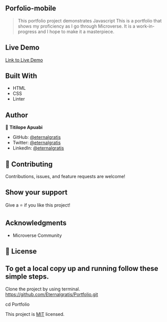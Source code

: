 ## Porfolio-mobile

> This portfolio project demonstrates Javascript
> This is a portfolio that shows my proficiency as I go through Microverse. It is a work-in-progress and I hope to make it a masterpiece.

## Live Demo
[Link to Live Demo](#)


## Built With

- HTML
- CSS
- Linter

## Author

👤 **Titilope Apuabi**

- GitHub: [@eternalgratis](https://github.com/Eternalgratis)
- Twitter: [@eternalgratis](https://twitter.com/eternalgratis)
- LinkedIn: [@eternalgratis](https://www.linkedin.com/in/titilope-apuabi-69a98719b/)


## 🤝 Contributing

Contributions, issues, and feature requests are welcome!

## Show your support

Give a ⭐️ if you like this project!

## Acknowledgments

- Microverse Community

## 📝 License

## To get a local copy up and running follow these simple steps.

Clone the project by using terminal.
https://github.com/Eternalgratis/Portfolio.git

cd Portfolio

This project is [MIT](./MIT.md) licensed.
